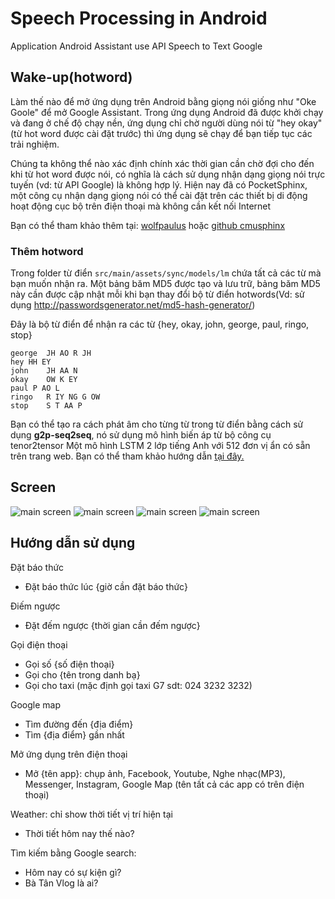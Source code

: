 # Speech Processing in Android 

Application Android Assistant use API Speech to Text Google


## Wake-up(hotword)

Làm thế nào để mở ứng dụng trên Android bằng giọng nói giống như "Oke Goole" để mở Google Assistant. Trong ứng dụng Android đã được khởi chạy và đang ở chế độ chạy nền, ứng dụng chỉ chờ người dùng nói từ "hey okay"(từ hot word được cài đặt trước) thì ứng dụng sẽ chạy để bạn tiếp tục các trải nghiệm.

Chúng ta không thể nào xác định chính xác thời gian cần chờ đợi cho đến khi từ hot word được nói, có nghĩa là cách sử dụng nhận dạng giọng nói trực tuyến (vd: từ API Google) là không hợp lý. Hiện nay đã có PocketSphinx, một công cụ nhận dạng giọng nói có thể cài đặt trên các thiết bị di động hoạt động cục bộ trên điện thoại mà không cần kết nối Internet

Bạn có thể tham khảo thêm tại: [wolfpaulus](https://wolfpaulus.com/mac/custom-wakeup-words-for-an-android-app/) hoặc [github cmusphinx](https://github.com/cmusphinx/pocketsphinx-android-demo)

### Thêm hotword
Trong folder từ điển `src/main/assets/sync/models/lm` chứa tất cả các từ mà bạn muốn nhận ra. Một bảng băm MD5 được tạo và lưu trữ, bảng băm MD5 này cần được cập nhật mỗi khi bạn thay đổi bộ từ điển hotwords(Vd: sử dụng http://passwordsgenerator.net/md5-hash-generator/)

Đây là bộ từ điển để nhận ra các từ {hey, okay, john, george, paul, ringo, stop}

```
george  JH AO R JH
hey HH EY
john    JH AA N
okay	OW K EY
paul P AO L
ringo   R IY NG G OW
stop	S T AA P
```

Bạn có thể tạo ra cách phát âm cho từng từ trong từ điển bằng cách sử dụng **g2p-seq2seq**, nó sử dụng mô hình biến áp từ bộ công cụ tenor2tensor Một mô hình LSTM 2 lớp tiếng Anh với 512 đơn vị ẩn có sẵn trên trang web. Bạn có thể tham khảo hướng dẫn [tại đây.](https://cmusphinx.github.io/wiki/tutorialdict/#using-g2p-seq2seq-to-extend-the-dictionary)
## Screen 
![main screen](assets/image1.jpg)
![main screen](assets/image2.jpg)
![main screen](assets/image3.jpg)
![main screen](assets/image4.jpg)

## Hướng dẫn sử dụng

Đặt báo thức

* Đặt báo thức lúc {giờ cần đặt báo thức}

Điếm ngược

* Đặt đếm ngược {thời gian cần đếm ngược}

Gọi điện thoại

* Gọi số {số điện thoại}
* Gọi cho {tên trong danh bạ}
* Gọi cho taxi (mặc định gọi taxi G7 sdt: 024 3232 3232)

Google map

* Tìm đường đến {địa điểm}
* Tìm {địa điểm} gần nhất

Mở ứng dụng trên điện thoại 

* Mở {tên app}: chụp ảnh, Facebook, Youtube, Nghe nhạc(MP3), Messenger, Instagram, Google Map (tên tất cả các app có trên điện thoại)

Weather: chỉ show thời tiết vị trí hiện tại
    
* Thời tiết hôm nay thế nào?

Tìm kiếm bằng Google search:
* Hôm nay có sự kiện gì?
* Bà Tân Vlog là ai?

